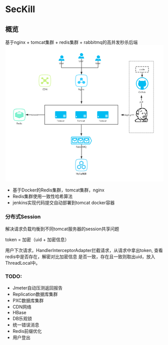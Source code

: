 # SecKill
## 概览
基于nginx + tomcat集群 + redis集群 + rabbitmq的高并发秒杀后端
![img](./src/main/resources/imgs/diagram.png)

- 基于Docker的Redis集群，tomcat集群，nginx
- Redis集群使用一致性哈希算法
- jenkins实现代码提交自动部署到tomcat docker容器

### 分布式Session
解决请求负载均衡到不同tomcat服务器的session共享问题

token = 加密（uid + 加密信息）

用户下次请求，HandlerInterceptorAdapter拦截请求，从请求中拿出token, 查看redis中是否存在，解密对比加密信息
是否一致，存在且一致则取出uid，放入ThreadLocal中。

### TODO:
- Jmeter自动压测返回报告
- Replication数据库集群
- PXC数据库集群
- CDN网络
- HBase
- DB乐观锁
- 统一错误消息
- Redis前缀优化
- 用户登出